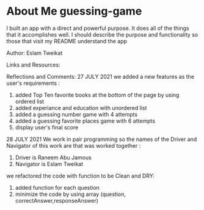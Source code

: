 # About Me guessing-game

I built an app with a direct and powerful purpose. It does all of the things that it accomplishes well. I should describe the purpose and functionality so those that visit my README understand the app

Author: Eslam Tweikat

Links and Resources:

Reflections and Comments:
27 JULY 2021
we added a new features as the user's requirements :

1. added Top Ten favorite books at the bottom of the page by using ordered list
2. added experiance and education with unordered list
3. added a guessing number game with 4 attempts
4. added a guessing favorite places game with 6 attempts
5. display user's final score

28 JULY 2021
We work in pair programming so the names of the Driver and Navigator of this work are that was worked together :

1. Driver is Raneem Abu Jamous
2. Navigator is Eslam Tweikat  

we refactored the code with function to be Clean and DRY:

1. added function for each question
2. minimize the code by using array (question, correctAnswer,responseAnswer)

